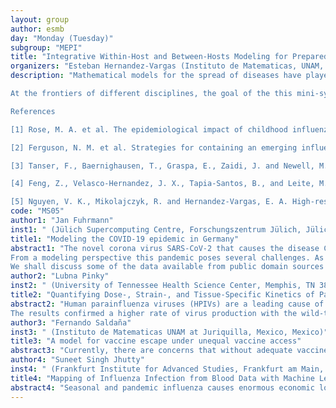 ```yaml
---
layout: group
author: esmb
day: "Monday (Tuesday)"
subgroup: "MEPI"
title: "Integrative Within-Host and Between-Hosts Modeling for Preparedness Against Infectious Diseases"
organizers: "Esteban Hernandez-Vargas (Instituto de Matematicas, UNAM, Unidad Juriquilla, Queretaro, Mexico., Mexico), Jorge X. Velasco-Hernandez (Instituto de Matematicas, UNAM, Unidad Juriquilla, Queretaro, Mexico., Mexico)"
description: "Mathematical models for the spread of diseases have played a central role in epidemics, providing a cost-effective way of assessing disease transmission as well as targets for preventing disease and control [1-3]. The spread of pathogens between infectious and susceptible hosts can be orchestrated via close physical interactions or by droplets. Understanding disease transmission remains a central vexation for science as it involves several complex and dynamic processes. The link between the infection dynamics within an infected host and the susceptible population-level transmission is widely acknowledged [4,5] - but further efforts are needed for a full comprehension of disease transmissions. 

At the frontiers of different disciplines, the goal of the this mini-symposium is to bring experts to develop and maturate a within-host and between-host modeling approach as a new paradigm for a better preparedness to infections and epidemics. The different talks will assess key components for predictively simulating disease transmission across scales - from the infected host-dynamics, population level and the coupling between the scales. 

References

[1] Rose, M. A. et al. The epidemiological impact of childhood influenza vaccination using live-attenuated influenza vaccine (LAIV) in Germany: predictions of a simulation study. BMC Infect. Dis. 14, 40 (2014).

[2] Ferguson, N. M. et al. Strategies for containing an emerging influenza pandemic in Southeast Asia. Nature 437, 209–214 (2005).

[3] Tanser, F., Baernighausen, T., Graspa, E., Zaidi, J. and Newell, M.-L. High Coverage of ART Associated with. Science (80-. ). 339, 966–972 (2013).

[4] Feng, Z., Velasco-Hernandez, J. X., Tapia-Santos, B., and Leite, M. C. a. A model for coupling within-host and between-host dynamics in an infectious disease. Nonlinear Dynamics, 68(3), 401–411 (2011). 

[5] Nguyen, V. K., Mikolajczyk, R. and Hernandez-Vargas, E. A. High-resolution epidemic simulation using within-host infection and contact data, BMC Public Health, 18(1) (2018)"
code: "MS05"
author1: "Jan Fuhrmann"
inst1: " (Jülich Supercomputing Centre, Forschungszentrum Jülich, Jülich, Germany, Germany)"
title1: "Modeling the COVID-19 epidemic in Germany"
abstract1: "The novel corona virus SARS-CoV-2 that causes the disease COVID19 was first identified in Hubei province, China, in 2019 and has since spread around the globe. Its virulence and the morbidity associated with has caused the WHO to declare this new respiratory disease a pandemic in March 2020.
From a modeling perspective this pandemic poses several challenges. As with most new infectious diseases, many parameters are not particularly well known. Alarmingly high numbers of known infectious and COVID-19 related deaths led to contact reductions among the population, partly by increased caution, partly mandated by authorities. And the infection often leading to mild, non-specific symptoms - or even no symptoms at all - makes it all but impossible to estimate the ratio of detected cases among all infections.
We shall discuss some of the data available from public domain sources and show how ordinary differential equation models can be used to reproduce these data, generate short term forecasts, and simulate possible further courses of the epidemic for different scenarios. Particular emphasis will be put on the relevance of detection ratios and how they are affected by test strategies and case numbers."
author2: "Lubna Pinky"
inst2: " (University of Tennessee Health Science Center, Memphis, TN 38163, USA, USA)"
title2: "Quantifying Dose-, Strain-, and Tissue-Specific Kinetics of Parainfluenza Virus Infection"
abstract2: "Human parainfluenza viruses (HPIVs) are a leading cause of acute respiratory infection hospitalization in children, yet little is known about how dose, strain, tissue tropism, and individual heterogeneity affects the processes driving growth and clearance kinetics. Longitudinal measurements are possible by using reporter sendai viruses, murine parainfluenza counterpart, that express luciferase, where the insertion location yields a wild-type-like or attenuated phenotype. Bioluminescence measurements from individual animals infected with either strain suggests that there is a rapid increase in expression followed by a peak, biphasic clearance, and resolution. However, these kinetics vary between individuals and with dose, strain, and whether the infection was initiated in the upper and/or lower respiratory tract. To quantify the differences, we translated the bioluminescence measurements from the nasopharynx, trachea, and lung into viral loads and used a mathematical model together with nonlinear mixed effects approach to define the mechanisms distinguishing each scenario.
The results confirmed a higher rate of virus production with the wild-type-like virus compared to its attenuated counterpart, and suggested that low doses result in disproportionately fewer infected cells. The analyses indicated faster infectivity and infected cell clearance rates in the lung and that higher viral doses, and concomitantly higher infected cell numbers, resulted in more rapid clearance. Infected cell clearance was also highly variable amongst individuals, which was particularly evident during infection in the lung. These critical differences provide important insight into distinct HPIV dynamics, and show how bioluminescence data combined with quantitative analyses can be used to dissect host-, virus-, and dose-dependent effects."
author3: "Fernando Saldaña"
inst3: " (Instituto de Matematicas UNAM at Juriquilla, Mexico, Mexico)"
title3: "A model for vaccine escape under unequal vaccine access"
abstract3: "Currently, there are concerns that without adequate vaccine distribution, the SARS-CoV-2 variants will grow and mutate, curbing the progress that has been made since the vaccine has been made available. In this work, we present a mathematical model to study vaccine escape evolution in structured host populations. We find that vaccine escape mutants are less likely to come from vaccinated regions where there is a strong selection pressure for vaccine escape and more likely to come from a neighboring unvaccinated region where there is no selection for escape."
author4: "Suneet Singh Jhutty"
inst4: " (Frankfurt Institute for Advanced Studies, Frankfurt am Main, Germany., Germany)"
title4: "Mapping of Influenza Infection from Blood Data with Machine Learning Methods"
abstract4: "Seasonal and pandemic influenza causes enormous economic loss, health complications and death. The measurement of clinical markers for influenza and its respective immune responses is time-consuming and almost impossible to perform. Here, we show for first time the proof applicability and implementation of machine learning algorithms to infer the viral load and immune markers in the lung compartment based on hematology data of mice infected with influenza H1N1. Our results show that even with high variability in the data, the model prediction to track the infection in the host is possible.  Platelets and granulocytes play an essential role to track influenza infection. The proposed in silico tool paved the way towards a better prognosis of influenza infections and possibly other respiratory diseases."
---
```

